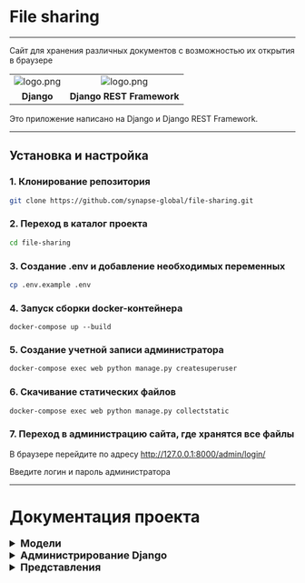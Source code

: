 # File sharing

---

Сайт для хранения различных документов с возможностью их открытия в браузере

|                                                                                  |                                                                 |
|:--------------------------------------------------------------------------------:|:---------------------------------------------------------------:|
| ![logo.png](https://static.djangoproject.com/img/logos/django-logo-negative.svg) | ![logo.png](https://www.django-rest-framework.org/img/logo.png) | 
|                                    **Django**                                    |                    **Django REST Framework**                    | 


Это приложение написано на Django и Django REST Framework.

---

## Установка и настройка
### 1. Клонирование репозитория

```bash 
git clone https://github.com/synapse-global/file-sharing.git
```
### 2. Переход в каталог проекта

```bash
cd file-sharing
```

### 3. Создание .env и добавление необходимых переменных

```bash
cp .env.example .env
```
### 4. Запуск сборки docker-контейнера

```docker-compose up --build```

### 5. Создание учетной записи администратора

```bash
docker-compose exec web python manage.py createsuperuser
```

### 6. Скачивание статических файлов
```bash
docker-compose exec web python manage.py collectstatic
```

### 7. Переход в администрацию сайта, где хранятся все файлы
В браузере перейдите по адресу http://127.0.0.1:8000/admin/login/

Введите логин и пароль администратора

---

# Документация проекта

<details>
<summary style="font-weight: bold; font-size: large">
Модели
</summary>

### [Files](core/models.py#L3) - Файлы

- file - хранит в себе файлы
- key - уникальный ключ для открытия файла в браузере
</details>

<details>
<summary style="font-weight: bold; font-size: large">
Администрирование Django
</summary>

### [FilesAdmin](core/admin.py#L9) - Администрирование модели файлов 

Функция file_url генерирует ссылку с помощью ключа файла, по которой можно перейти и посмотреть файл в браузере

```python
def file_url(self, obj):
    url = settings.URL_ADMIN + str(obj.key)
    return mark_safe(f'<a href="{url}" target="_blank"> {url} </a>')
```

URL_ADMIN - хост, по которому будут открываться файлы

- ```readonly_fields``` - нередактируемые поля
- ```fields``` - поля, отображаемые в объекте администрировании django данной модели
- ```search_fields``` - поля, по которым может осуществляться поиск файлов
- ```list_display``` - поля, отображаемые на странице модели администрировании django

</details>


<details>
<summary style="font-weight: bold; font-size: large">
Представления
</summary>

### [get_file](core/views.py#L7) - Открытие файла в браузере
Данная функция позволяет открывать файлы внутри браузера
</details>